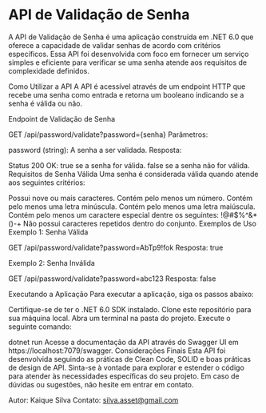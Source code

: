 # API de Validação de Senha


A API de Validação de Senha é uma aplicação construída em .NET 6.0 que oferece a capacidade de validar senhas de acordo com critérios específicos. Essa API foi desenvolvida com foco em fornecer um serviço simples e eficiente para verificar se uma senha atende aos requisitos de complexidade definidos.

Como Utilizar a API
A API é acessível através de um endpoint HTTP que recebe uma senha como entrada e retorna um booleano indicando se a senha é válida ou não.

Endpoint de Validação de Senha

GET /api/password/validate?password={senha}
Parâmetros:

password (string): A senha a ser validada.
Resposta:

Status 200 OK:
true se a senha for válida.
false se a senha não for válida.
Requisitos de Senha Válida
Uma senha é considerada válida quando atende aos seguintes critérios:

Possui nove ou mais caracteres.
Contém pelo menos um número.
Contém pelo menos uma letra minúscula.
Contém pelo menos uma letra maiúscula.
Contém pelo menos um caractere especial dentre os seguintes: !@#$%^&*()-+
Não possui caracteres repetidos dentro do conjunto.
Exemplos de Uso
Exemplo 1: Senha Válida


GET /api/password/validate?password=AbTp9!fok
Resposta: true

Exemplo 2: Senha Inválida

GET /api/password/validate?password=abc123
Resposta: false

Executando a Aplicação
Para executar a aplicação, siga os passos abaixo:

Certifique-se de ter o .NET 6.0 SDK instalado.
Clone este repositório para sua máquina local.
Abra um terminal na pasta do projeto.
Execute o seguinte comando:

dotnet run
Acesse a documentação da API através do Swagger UI em https://localhost:7079/swagger.
Considerações Finais
Esta API foi desenvolvida seguindo as práticas de Clean Code, SOLID e boas práticas de design de API. Sinta-se à vontade para explorar e estender o código para atender às necessidades específicas do seu projeto. Em caso de dúvidas ou sugestões, não hesite em entrar em contato.

Autor: Kaique Silva
Contato: silva.asset@gmail.com
